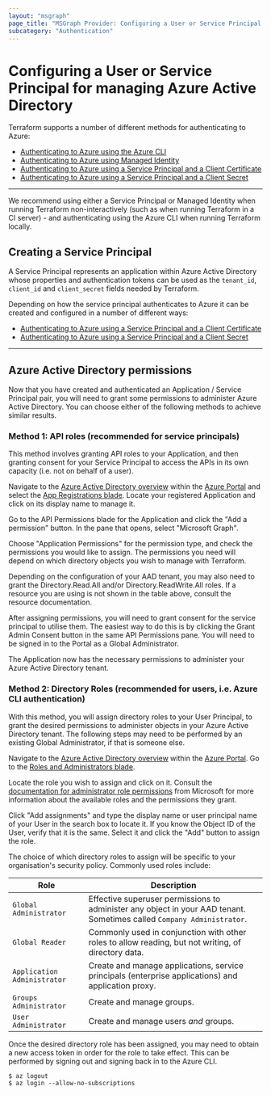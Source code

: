 ```yaml
---
layout: "msgraph"
page_title: "MSGraph Provider: Configuring a User or Service Principal to manage Azure Active Directory"
subcategory: "Authentication"
---
```


# Configuring a User or Service Principal for managing Azure Active Directory

Terraform supports a number of different methods for authenticating to Azure:

* [Authenticating to Azure using the Azure CLI](azure_cli.html)
* [Authenticating to Azure using Managed Identity](managed_service_identity.html)
* [Authenticating to Azure using a Service Principal and a Client Certificate](service_principal_client_certificate.html)
* [Authenticating to Azure using a Service Principal and a Client Secret](service_principal_client_secret.html)

---

We recommend using either a Service Principal or Managed Identity when running Terraform non-interactively (such as when running Terraform in a CI server) - and authenticating using the Azure CLI when running Terraform locally.

## Creating a Service Principal

A Service Principal represents an application within Azure Active Directory whose properties and authentication tokens can be used as the `tenant_id`, `client_id` and `client_secret` fields needed by Terraform.

Depending on how the service principal authenticates to Azure it can be created and configured in a number of different ways:
* [Authenticating to Azure using a Service Principal and a Client Certificate](service_principal_client_certificate.html)
* [Authenticating to Azure using a Service Principal and a Client Secret](service_principal_client_secret.html)

---

## Azure Active Directory permissions

Now that you have created and authenticated an Application / Service Principal pair, you will need to grant some permissions to administer Azure Active Directory. You can choose either of the following methods to achieve similar results.

### Method 1: API roles (recommended for service principals)

This method involves granting API roles to your Application, and then granting consent for your Service Principal to access the APIs in its own capacity (i.e. not on behalf of a user).

Navigate to the [Azure Active Directory overview][azure-portal-aad-overview] within the [Azure Portal][azure-portal] and select the [App Registrations blade][azure-portal-aad-applications-blade]. Locate your registered Application and click on its display name to manage it.

Go to the API Permissions blade for the Application and click the "Add a permission" button. In the pane that opens, select "Microsoft Graph".

Choose "Application Permissions" for the permission type, and check the permissions you would like to assign. The permissions you need will depend on which directory objects you wish to manage with Terraform. 

Depending on the configuration of your AAD tenant, you may also need to grant the Directory.Read.All and/or Directory.ReadWrite.All roles. If a resource you are using is not shown in the table above, consult the resource documentation.

After assigning permissions, you will need to grant consent for the service principal to utilise them. The easiest way to do this is by clicking the Grant Admin Consent button in the same API Permissions pane. You will need to be signed in to the Portal as a Global Administrator.

The Application now has the necessary permissions to administer your Azure Active Directory tenant.

### Method 2: Directory Roles (recommended for users, i.e. Azure CLI authentication)

With this method, you will assign directory roles to your User Principal, to grant the desired permissions to administer objects in your Azure Active Directory tenant. The following steps may need to be performed by an existing Global Administrator, if that is someone else.

Navigate to the [Azure Active Directory overview][azure-portal-aad-overview] within the [Azure Portal][azure-portal]. Go to the [Roles and Administrators blade][azure-portal-aad-roles-blade].

Locate the role you wish to assign and click on it. Consult the [documentation for administrator role permissions][admin-roles-docs] from Microsoft for more information about the available roles and the permissions they grant.

Click "Add assignments" and type the display name or user principal name of your User in the search box to locate it. If you know the Object ID of the User, verify that it is the same. Select it and click the "Add" button to assign the role.

The choice of which directory roles to assign will be specific to your organisation's security policy. Commonly used roles include:

Role                        | Description
--------------------------- | -----------------------------------------------------------------------------------------------------------------------
`Global Administrator`      | Effective superuser permissions to administer any object in your AAD tenant. Sometimes called `Company Administrator`.
`Global Reader`             | Commonly used in conjunction with other roles to allow reading, but not writing, of directory data.
`Application Administrator` | Create and manage applications, service principals (enterprise applications) and application proxy.
`Groups Administrator`      | Create and manage groups.
`User Administrator`        | Create and manage users _and_ groups.

Once the desired directory role has been assigned, you may need to obtain a new access token in order for the role to take effect. This can be performed by signing out and signing back in to the Azure CLI.

```shell
$ az logout
$ az login --allow-no-subscriptions
```

[admin-roles-docs]: https://docs.microsoft.com/en-us/azure/active-directory/users-groups-roles/directory-assign-admin-roles
[azure-portal]: https://portal.azure.com/
[azure-portal-aad-overview]: https://portal.azure.com/#blade/Microsoft_AAD_IAM/ActiveDirectoryMenuBlade/Overview
[azure-portal-aad-roles-blade]: https://portal.azure.com/#blade/Microsoft_AAD_IAM/ActiveDirectoryMenuBlade/RolesAndAdministrators
[azure-portal-aad-applications-blade]: https://portal.azure.com#blade/Microsoft_AAD_IAM/ActiveDirectoryMenuBlade/RegisteredApps
